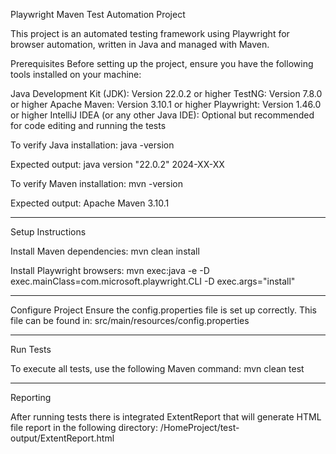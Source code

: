 Playwright Maven Test Automation Project

This project is an automated testing framework using Playwright for browser automation, written in Java and managed with Maven.

Prerequisites
Before setting up the project, ensure you have the following tools installed on your machine:

Java Development Kit (JDK): Version 22.0.2 or higher
TestNG: Version 7.8.0 or higher
Apache Maven: Version 3.10.1 or higher
Playwright: Version 1.46.0 or higher
IntelliJ IDEA (or any other Java IDE): Optional but recommended for code editing and running the tests


To verify Java installation:
    java -version

Expected output:
    java version "22.0.2" 2024-XX-XX

To verify Maven installation:
    mvn -version

Expected output:
    Apache Maven 3.10.1

***********************

Setup Instructions

Install Maven dependencies:
    mvn clean install

Install Playwright browsers:
    mvn exec:java -e -D exec.mainClass=com.microsoft.playwright.CLI -D exec.args="install"


***********************

Configure Project
Ensure the config.properties file is set up correctly. This file can be found in:
    src/main/resources/config.properties

***********************

Run Tests

To execute all tests, use the following Maven command:
    mvn clean test

***********************

Reporting

After running tests there is integrated ExtentReport that will generate HTML file report in the following directory:
    /HomeProject/test-output/ExtentReport.html

